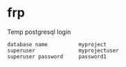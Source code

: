 # frp

Temp postgresql login
```
database name          myproject 
superuser              myprojectuser 
superuser password     password1
```
